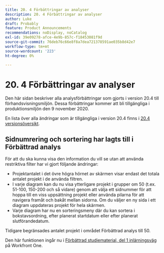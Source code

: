 ```yaml
---
title: 20. 4 Förbättringar av analyser
description: 20. 4 Förbättringar av analyser
author: Luke
draft: Probably
feature: Product Announcements
recommendations: noDisplay, noCatalog
exl-id: 39e09278-afce-4e9b-857c-f18453081f9d
source-git-commit: 76deb76c66e8f8a7dea721378591ae035b8d42e7
workflow-type: tm+mt
source-wordcount: '223'
ht-degree: 0%

---
```


# 20. 4 Förbättringar av analyser

Den här sidan beskriver alla analysförbättringar som gjorts i version 20.4 till förhandsvisningsmiljön. Dessa förbättringar kommer att bli tillgängliga i produktionsmiljön den 9 november 2020.

En lista över alla ändringar som är tillgängliga i version 20.4 finns i [20.4 versionsöversikt](../../../product-announcements/product-releases/20.4-release-activity/20-4-release-overview.md).

## Sidnumrering och sortering har lagts till i Förbättrad analys

För att du ska kunna visa den information du vill se utan att använda restriktiva filter har vi gjort följande ändringar:

* Projektantalet i det övre högra hörnet av skärmen visar endast det totala antalet projekt i de använda filtren.
* I varje diagram kan du nu visa ytterligare projekt i grupper om 50 (t.ex. 51-100, 150-200 och så vidare) genom att välja ett sidnummer för att hoppa till en viss uppsättning projekt eller använda pilarna för att navigera framåt och bakåt mellan sidorna. Om du väljer en ny sida i ett diagram uppdateras projekt för hela skärmen.
* Varje diagram har nu en sorteringsmeny där du kan sortera i bokstavsordning, efter planerat startdatum eller efter planerat slutförandedatum.

Tidigare begränsades antalet projekt i området Förbättrad analys till 50.

Den här funktionen ingår nu i [Förbättrad studiematerial, del 1 inlärningsväg](https://one.workfront.com/s/learningpath2/enhanced-analytics-part-1-overview-20Y0z000000bmgOEAQ) på Workfront One.
